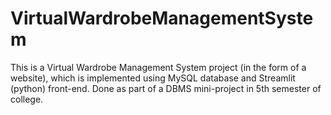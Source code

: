 # VirtualWardrobeManagementSystem
This is a Virtual Wardrobe Management System project (in the form of a website), which is implemented using MySQL database and Streamlit (python) front-end. Done as part of a DBMS mini-project in 5th semester of college.
